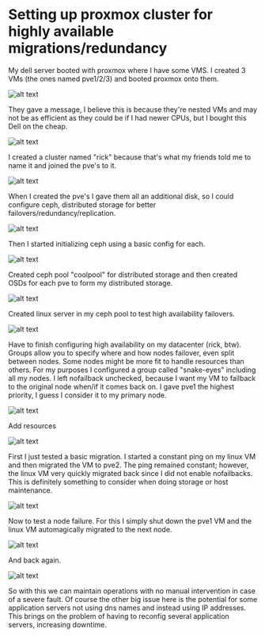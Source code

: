 # Setting up proxmox cluster for highly available migrations/redundancy

My dell server booted with proxmox where I have some VMS. I created 3 VMs (the ones named pve1/2/3) and booted proxmox onto them.

![alt text](images/myserver.png)

They gave a message, I believe this is because they're nested VMs and may not be as efficient as they could be if I had newer CPUs, but I bought this Dell on the cheap.

![alt text](images/scarymessage.png)

I created a cluster named "rick" because that's what my friends told me to name it and joined the pve's to it. 

![alt text](images/rick.png)

When I created the pve's I gave them all an additional disk, so I could configure ceph, distributed storage for better failovers/redundancy/replication.

![alt text](images/pveconfig.png)

Then I started initializing ceph using a basic config for each. 

![alt text](images/cephconfig.png)

Created ceph pool "coolpool" for distributed storage and then created OSDs for each pve to form my distributed storage. 

![alt text](images/osds.png)

Created linux server in my ceph pool to test high availability failovers. 

![alt text](images/linux.png)

Have to finish configuring high availability on my datacenter (rick, btw). Groups allow you to specify where and how nodes failover, even split between nodes. Some nodes might be more fit to handle resources than others. For my purposes I configured a group called "snake-eyes" including all my nodes. I left nofailback unchecked, because I want my VM to failback to the original node when/if it comes back on. I gave pve1 the highest priority, I guess I consider it to my primary node.  

![alt text](images/snake-eyes.png)

Add resources

![alt text](images/resources.png)

First I just tested a basic migration. I started a constant ping on my linux VM and then migrated the VM to pve2. The ping remained constant; however, the linux VM very quickly migrated back since I did not enable nofailbacks. This is definitely something to consider when doing storage or host maintenance.

![alt text](images/migrate.png)

Now to test a node failure. For this I simply shut down the pve1 VM and the linux VM automagically migrated to the next node. 

![alt text](images/disaster.png)

And back again. 

![alt text](images/weback.png)

So with this we can maintain operations with no manual intervention in case of a severe fault. Of course the other big issue here is the potential for some application servers not using dns names and instead using IP addresses. This brings on the problem of having to reconfig several application servers, increasing downtime.  
